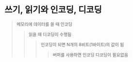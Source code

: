 # 쓰기, 읽기와 인코딩, 디코딩

> 메모리에 데이터를 쓸 때 인코딩
>
> > 읽을 때 디코딩이 수행됨
> >
> > > 인코딩이 되면 N개의 8비트(1바이트)의 값이 됨
> > >
> > > > 버퍼를 사용하면 인코딩 디코딩이 필요없음
